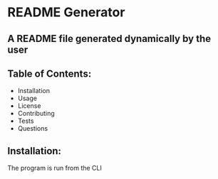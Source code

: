 # README Generator
## A README file generated dynamically by the user
## Table of Contents:
* Installation
* Usage
* License
* Contributing
* Tests
* Questions
## Installation:
The program is run from the CLI
    